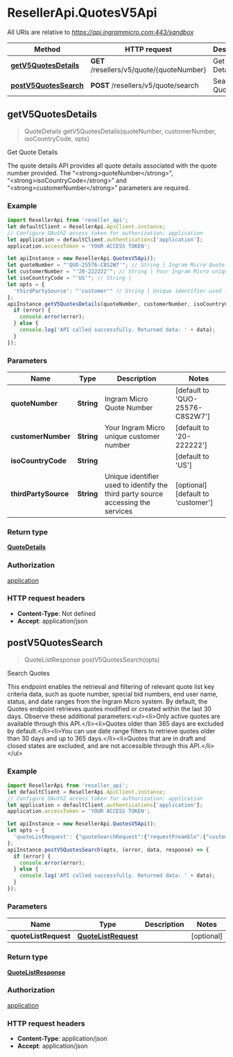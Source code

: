 # ResellerApi.QuotesV5Api

All URIs are relative to *https://api.ingrammicro.com:443/sandbox*

Method | HTTP request | Description
------------- | ------------- | -------------
[**getV5QuotesDetails**](QuotesV5Api.md#getV5QuotesDetails) | **GET** /resellers/v5/quote/{quoteNumber} | Get Quote Details
[**postV5QuotesSearch**](QuotesV5Api.md#postV5QuotesSearch) | **POST** /resellers/v5/quote/search | Search Quotes



## getV5QuotesDetails

> QuoteDetails getV5QuotesDetails(quoteNumber, customerNumber, isoCountryCode, opts)

Get Quote Details

The quote details API provides all quote details associated with the quote number provided.   The “&lt;strong&gt;quoteNumber&lt;/strong&gt;”, “&lt;strong&gt;isoCountryCode&lt;/strong&gt;” and “&lt;strong&gt;customerNumber&lt;/strong&gt;” parameters are required.

### Example

```javascript
import ResellerApi from 'reseller_api';
let defaultClient = ResellerApi.ApiClient.instance;
// Configure OAuth2 access token for authorization: application
let application = defaultClient.authentications['application'];
application.accessToken = 'YOUR ACCESS TOKEN';

let apiInstance = new ResellerApi.QuotesV5Api();
let quoteNumber = "'QUO-25576-C8S2W7'"; // String | Ingram Micro Quote Number
let customerNumber = "'20-222222'"; // String | Your Ingram Micro unique customer number
let isoCountryCode = "'US'"; // String | 
let opts = {
  'thirdPartySource': "'customer'" // String | Unique identifier used to identify the third party source accessing the services
};
apiInstance.getV5QuotesDetails(quoteNumber, customerNumber, isoCountryCode, opts, (error, data, response) => {
  if (error) {
    console.error(error);
  } else {
    console.log('API called successfully. Returned data: ' + data);
  }
});
```

### Parameters


Name | Type | Description  | Notes
------------- | ------------- | ------------- | -------------
 **quoteNumber** | **String**| Ingram Micro Quote Number | [default to &#39;QUO-25576-C8S2W7&#39;]
 **customerNumber** | **String**| Your Ingram Micro unique customer number | [default to &#39;20-222222&#39;]
 **isoCountryCode** | **String**|  | [default to &#39;US&#39;]
 **thirdPartySource** | **String**| Unique identifier used to identify the third party source accessing the services | [optional] [default to &#39;customer&#39;]

### Return type

[**QuoteDetails**](QuoteDetails.md)

### Authorization

[application](../README.md#application)

### HTTP request headers

- **Content-Type**: Not defined
- **Accept**: application/json


## postV5QuotesSearch

> QuoteListResponse postV5QuotesSearch(opts)

Search Quotes

This endpoint enables the retrieval and filtering of relevant quote list key criteria data, such as quote number, special bid numbers, end user name, status, and date ranges from the Ingram Micro system. By default, the Quotes endpoint retrieves quotes modified or created within the last 30 days.   Observe these additional parameters:&lt;ul&gt;&lt;li&gt;Only active quotes are available through this API.&lt;/li&gt;&lt;li&gt;Quotes older than 365 days are excluded by default.&lt;/li&gt;&lt;li&gt;You can use date range filters to retrieve quotes older than 30 days and up to 365 days.&lt;/li&gt;&lt;li&gt;Quotes that are in draft and closed states are excluded, and are not accessible through this API.&lt;/li&gt;&lt;/ul&gt;

### Example

```javascript
import ResellerApi from 'reseller_api';
let defaultClient = ResellerApi.ApiClient.instance;
// Configure OAuth2 access token for authorization: application
let application = defaultClient.authentications['application'];
application.accessToken = 'YOUR ACCESS TOKEN';

let apiInstance = new ResellerApi.QuotesV5Api();
let opts = {
  'quoteListRequest': {"quoteSearchRequest":{"requestPreamble":{"customerNumber":"20-222222","customerContact":"customer@im.com","isoCountryCode":"US"},"retrieveQuoteRequest":{"fromDate":"2019-08-01","toDate":"2019-11-01","pageIndex":1,"recordsPerPage":5,"sorting":"desc","sortingColumnName":"createdon","thirdPartySource":"3RDPIDCONWISE"}}} // QuoteListRequest | 
};
apiInstance.postV5QuotesSearch(opts, (error, data, response) => {
  if (error) {
    console.error(error);
  } else {
    console.log('API called successfully. Returned data: ' + data);
  }
});
```

### Parameters


Name | Type | Description  | Notes
------------- | ------------- | ------------- | -------------
 **quoteListRequest** | [**QuoteListRequest**](QuoteListRequest.md)|  | [optional] 

### Return type

[**QuoteListResponse**](QuoteListResponse.md)

### Authorization

[application](../README.md#application)

### HTTP request headers

- **Content-Type**: application/json
- **Accept**: application/json

